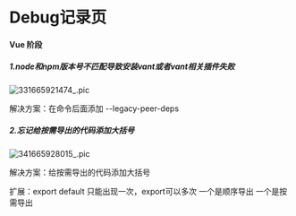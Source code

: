 # Debug记录页

#### **Vue 阶段**

##### 1.node和npm版本号不匹配导致安装vant或者vant相关插件失败

![331665921474_.pic](/debug/assets/vue-01.jpg)

解决方案：在命令后面添加 --legacy-peer-deps

##### 2.忘记给按需导出的代码添加大括号

![341665928015_.pic](/debug/assets/vue-02.jpg)

解决方案：给按需导出的代码添加大括号

扩展：export default 只能出现一次，export可以多次 一个是顺序导出 一个是按需导出